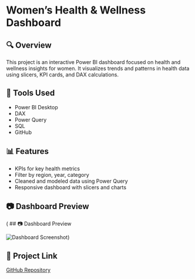 # Women’s Health & Wellness Dashboard

## 🔍 Overview
This project is an interactive Power BI dashboard focused on health and wellness insights for women. It visualizes trends and patterns in health data using slicers, KPI cards, and DAX calculations.

## 🧰 Tools Used
- Power BI Desktop
- DAX
- Power Query
- SQL
- GitHub

## 📊 Features
- KPIs for key health metrics
- Filter by region, year, category
- Cleaned and modeled data using Power Query
- Responsive dashboard with slicers and charts

## 📷 Dashboard Preview
( ## 📷 Dashboard Preview

![Dashboard Screenshot](dashboard-preview.png))

## 🔗 Project Link
[GitHub Repository](https://github.com/Navyaammu24/Women-s-Health-Wellness-Dashboard)
